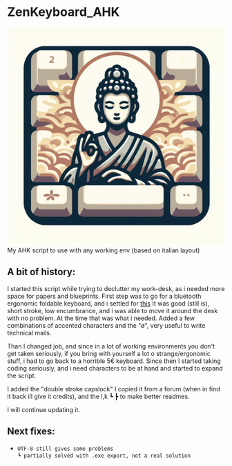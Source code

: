 # ZenKeyboard_AHK
![ZenKeyboard Logo](./ZenKeyboard.jpg "A more zen keyboard")
My AHK script to use with any working env (based on italian layout)

## A bit of history:

I started this script while trying to declutter my work-desk, as i needed more space for papers and blueprints. First step was to go for a bluetooth ergonomic foldable keyboard, and i settled for [this](https://www.amazon.it/gp/product/B07BNB6R7G/ref=ppx_yo_dt_b_search_asin_title?ie=UTF8&th=1)
It was good (still is), short stroke, low encumbrance, and i was able to move it around the desk with no problem. At the time that was what i needed. Added a few combinations of accented characters and the "ø", very useful to write technical mails.

Than I changed job, and since in a lot of working environments you don't get taken seriously, if you bring with yourself a lot o strange/ergonomic stuff, i had to go back to a horrible 5€ keyboard. Since then I started taking coding seriously, and i need characters to be at hand and started to expand the script.

I added the "double stroke capslock" I copied it from a forum (when in find it back ill give it credits), and the l,k ┗ ┣ to make better readmes.

I will continue updating it.

## Next fixes:

- ```
  UTF-8 still gives some problems
  ┗ partially solved with .exe export, not a real solution
  ```
